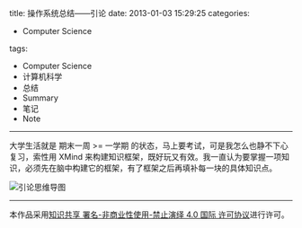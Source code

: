 title: 操作系统总结——引论
date: 2013-01-03 15:29:25
categories:

- Computer Science

tags:

- Computer Science
- 计算机科学
- 总结
- Summary
- 笔记
- Note

---

大学生活就是 期末一周 >= 一学期 的状态，马上要考试，可是我怎么也静不下心复习，索性用 XMind 来构建知识框架，既好玩又有效。我一直认为要掌握一项知识，必须先在脑中构建它的框架，有了框架之后再填补每一块的具体知识点。

![引论思维导图](https://geekpluxblog.oss-cn-hongkong.aliyuncs.com/os-introduction.png)

<!-- more -->

---

本作品采用[知识共享 署名-非商业性使用-禁止演绎 4.0 国际 许可协议](http://creativecommons.org/licenses/by-nc-nd/4.0/)进行许可。
